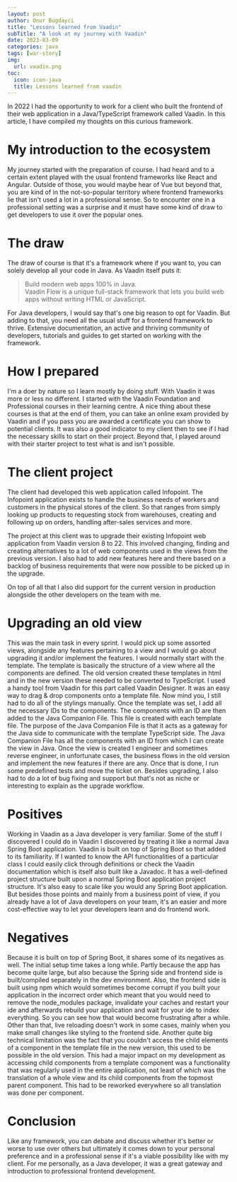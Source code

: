 ```yaml
---
layout: post
author: Onur Bugdayci
title: "Lessons learned from Vaadin"
subTitle: "A look at my journey with Vaadin"
date: 2023-03-09
categories: java
tags: [war-story]
img:
  url: vaadin.png
toc:
  icon: icon-java
  title: Lessons learned from vaadin
---
```



In 2022 I had the opportunity to work for a client who built the frontend of their web application in a
Java/TypeScript framework called Vaadin. In this article, I have compiled my thoughts on this curious framework.

<!--more-->

# My introduction to the ecosystem

My journey started with the preparation of course. I had heard and to a certain extent played with the usual frontend frameworks like React and Angular.
Outside of those, you would maybe hear of Vue but beyond that, you are kind of in the not-so-popular territory where frontend frameworks lie that isn't used a lot in a professional sense. So to encounter one in a professional setting was a surprise and it must have some kind of draw to get developers to use it over the popular ones.

# The draw

The draw of course is that it's a framework where if you want to, you can solely develop all your code in Java. As Vaadin itself puts it:

>Build modern web apps 100% in Java.
><br>Vaadin Flow is a unique full-stack framework that lets you build web apps without writing HTML or JavaScript.

For Java developers, I would say that's one big reason to opt for Vaadin. But adding to that, you need all the usual stuff for a frontend framework to thrive.
Extensive documentation, an active and thriving community of developers, tutorials and guides to get started on working with the framework.

# How I prepared

I'm a doer by nature so I learn mostly by doing stuff. With Vaadin it was more or less no different. I started with the Vaadin Foundation and Professional courses in their learning centre. A nice thing about these courses is that at the end of them, you can take an online exam provided by Vaadin and if you pass you are awarded a certificate you can show to potential clients. It was also a good indicator to my client then to see if I had the necessary skills to start on their project. Beyond that, I played around with their starter project to test what is and isn't possible.

# The client project

The client had developed this web application called Infopoint. The Infopoint application exists to handle the business needs of workers and customers in the physical stores of the client. So that ranges from simply looking up products to requesting stock from warehouses, creating and following up on orders, handling after-sales services and more.

The project at this client was to upgrade their existing Infopoint web application from Vaadin version 8 to 22. This involved changing, finding and creating alternatives to a lot of web components used in the views from the previous version. I also had to add new features here and there based on a backlog of business requirements that were now possible to be picked up in the upgrade.

On top of all that I also did support for the current version in production alongside the other developers on the team with me.

# Upgrading an old view

This was the main task in every sprint. I would pick up some assorted views, alongside any features pertaining to a view and I would go about upgrading it and/or implement the features. I would normally start with the template. The template is basically the structure of a view where all the components are defined. The old version created these templates in html and in the new version these needed to be converted to TypeScript. I used a handy tool from Vaadin for this part called Vaadin Designer. It was an easy way to drag & drop components onto a template file. Now mind you, I still had to do all of the stylings manually. Once the template was set, I add all the necessary IDs to the components. The components with an ID are then added to the Java Companion File. This file is created with each template file. The purpose of the Java Companion File is that it acts as a gateway for the Java side to communicate with the template TypeScript side. The Java Companion File has all the components with an ID from which I can create the view in Java.
Once the view is created I engineer and sometimes reverse engineer, in unfortunate cases, the business flows in the old version and implement the new features if there are any. Once that is done, I run some predefined tests and move the ticket on. Besides upgrading, I also had to do a lot of bug fixing and support but that's not as niche or interesting to explain as the upgrade workflow.

# Positives

Working in Vaadin as a Java developer is very familiar. Some of the stuff I discovered I could do in Vaadin I discovered by treating it like a normal Java Spring Boot application. Vaadin is built on top of Spring Boot so that added to its familiarity. If I wanted to know the API functionalities of a particular class I could easily click through definitions or check the Vaadin documentation which is itself also built like a Javadoc. It has a well-defined project structure built upon a normal Spring Boot application project structure. It's also easy to scale like you would any Spring Boot application. But besides those points and mainly from a business point of view, if you already have a lot of Java developers on your team, it's an easier and more cost-effective way to let your developers learn and do frontend work.

# Negatives

Because it is built on top of Spring Boot, it shares some of its negatives as well. The initial setup time takes a long while. Partly because the app has become quite large, but also because the Spring side and frontend side is built/compiled separately in the dev environment. Also, the frontend side is built using npm which would sometimes become corrupt if you built your application in the incorrect order which meant that you would need to remove the node_modules package, invalidate your caches and restart your ide and afterwards rebuild your application and wait for your ide to index everything. So you can see how that would become frustrating after a while. Other than that, live reloading doesn't work in some cases, mainly when you make small changes like styling to the frontend side. Another quite big technical limitation was the fact that you couldn't access the child elements of a component in the template file in the new version, this used to be possible in the old version. This had a major impact on my development as accessing child components from a template component was a functionality that was regularly used in the entire application, not least of which was the translation of a whole view and its child components from the topmost parent component. This had to be reworked everywhere so all translation was done per component.

# Conclusion

Like any framework, you can debate and discuss whether it's better or worse to use over others but ultimately it comes down to your personal preference and in a professional sense if it's a viable possibility like with my client. For me personally, as a Java developer, it was a great gateway and introduction to professional frontend development.